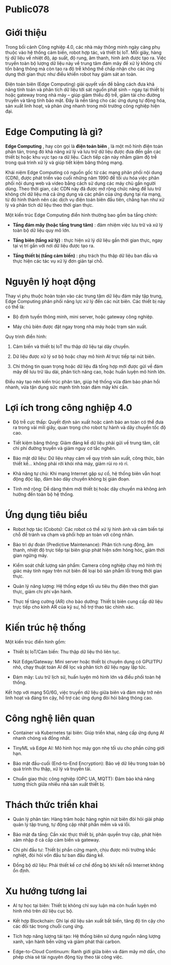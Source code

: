 # Public078

# Giới thiệu

Trong bối cảnh Công nghiệp 4.0, các nhà máy thông minh ngày càng phụ thuộc vào hệ thống cảm biến, robot hợp tác, và thiết bị IoT. Mỗi giây, hàng tỷ dữ liệu về nhiệt độ, áp suất, độ rung, âm thanh, hình ảnh được tạo ra. Việc truyền toàn bộ lượng dữ liệu này về trung tâm đám mây để xử lý không chỉ tốn băng thông mà còn tạo ra độ trễ không thể chấp nhận cho các ứng dụng thời gian thực như điều khiển robot hay giám sát an toàn.

Điện toán biên (Edge Computing) giải quyết vấn đề bằng cách đưa khả năng tính toán và phân tích dữ liệu tới sát nguồn phát sinh – ngay tại thiết bị hoặc gateway trong nhà máy – giúp giảm thiểu độ trễ, giảm tải cho đường truyền và tăng tính bảo mật. Đây là nền tảng cho các ứng dụng tự động hóa, sản xuất linh hoạt, và phản ứng nhanh trong môi trường công nghiệp hiện đại.

# Edge Computing là gì?

**Edge Computing** , hay còn gọi là **điện toán biên** , là một mô hình điện toán phân tán, trong đó khả năng xử lý và lưu trữ dữ liệu được đưa đến gần các thiết bị hoặc khu vực tạo ra dữ liệu. Cách tiếp cận này nhằm giảm độ trễ trong quá trình xử lý và giúp tiết kiệm băng thông mạng.

Khái niệm Edge Computing có nguồn gốc từ các mạng phân phối nội dung (CDN), được phát triển vào cuối những năm 1990 để tối ưu hóa việc phân phối nội dung web và video bằng cách sử dụng các máy chủ gần người dùng. Theo thời gian, các CDN này đã được mở rộng chức năng để lưu trữ không chỉ dữ liệu mà cả ứng dụng và các phần của ứng dụng tại rìa mạng, từ đó hình thành nên các dịch vụ điện toán biên đầu tiên, chẳng hạn như xử lý và phân tích dữ liệu theo thời gian thực.

Một kiến trúc Edge Computing điển hình thường bao gồm ba tầng chính:

  * **Tầng đám mây (hoặc tầng trung tâm)** : đảm nhiệm việc lưu trữ và xử lý toàn bộ dữ liệu quy mô lớn.

  * **Tầng biên (tầng xử lý)** : thực hiện xử lý dữ liệu gần thời gian thực, ngay tại vị trí gần với nơi dữ liệu được tạo ra.

  * **Tầng thiết bị (tầng cảm biến)** : phụ trách thu thập dữ liệu ban đầu và thực hiện các tác vụ xử lý đơn giản tại chỗ.


# Nguyên lý hoạt động

Thay vì phụ thuộc hoàn toàn vào các trung tâm dữ liệu đám mây tập trung, Edge Computing phân phối năng lực xử lý đến các nút biên. Các thiết bị này có thể là:

  * Bộ định tuyến thông minh, mini server, hoặc gateway công nghiệp.

  * Máy chủ biên được đặt ngay trong nhà máy hoặc trạm sản xuất.


Quy trình điển hình:

  1. Cảm biến và thiết bị IoT thu thập dữ liệu tại dây chuyền.

  2. Dữ liệu được xử lý sơ bộ hoặc chạy mô hình AI trực tiếp tại nút biên.

  3. Chỉ thông tin quan trọng hoặc dữ liệu đã tổng hợp mới được gửi về đám mây để lưu trữ lâu dài, phân tích nâng cao, hoặc huấn luyện mô hình lớn.


Điều này tạo nên kiến trúc phân tán, giúp hệ thống vừa đảm bảo phản hồi nhanh, vừa tận dụng sức mạnh tính toán đám mây khi cần.

# Lợi ích trong công nghiệp 4.0

  * Độ trễ cực thấp: Quyết định sản xuất hoặc cảnh báo an toàn có thể đưa ra trong vài mili giây, quan trọng cho robot tự hành và dây chuyền tốc độ cao.

  * Tiết kiệm băng thông: Giảm đáng kể dữ liệu phải gửi về trung tâm, cắt chi phí đường truyền và giảm nguy cơ tắc nghẽn.

  * Bảo mật dữ liệu: Dữ liệu nhạy cảm về quy trình sản xuất, công thức, bản thiết kế… không phải rời khỏi nhà máy, giảm rủi ro rò rỉ.

  * Khả năng tự chủ: Khi mạng Internet gặp sự cố, hệ thống biên vẫn hoạt động độc lập, đảm bảo dây chuyền không bị gián đoạn.

  * Tính mở rộng: Dễ dàng thêm mới thiết bị hoặc dây chuyền mà không ảnh hưởng đến toàn bộ hệ thống.


# Ứng dụng tiêu biểu

  * Robot hợp tác (Cobots): Các robot có thể xử lý hình ảnh và cảm biến tại chỗ để tránh va chạm và phối hợp an toàn với công nhân.

  * Bảo trì dự đoán (Predictive Maintenance): Phân tích rung động, âm thanh, nhiệt độ trực tiếp tại biên giúp phát hiện sớm hỏng hóc, giảm thời gian ngừng máy.

  * Kiểm soát chất lượng sản phẩm: Camera công nghiệp chạy mô hình thị giác máy tính ngay trên nút biên để loại bỏ sản phẩm lỗi trong thời gian thực.

  * Quản lý năng lượng: Hệ thống edge tối ưu tiêu thụ điện theo thời gian thực, giảm chi phí vận hành.

  * Thực tế tăng cường (AR) cho bảo dưỡng: Thiết bị biên cung cấp dữ liệu trực tiếp cho kính AR của kỹ sư, hỗ trợ thao tác chính xác.


# Kiến trúc hệ thống

Một kiến trúc điển hình gồm:

  * Thiết bị IoT/Cảm biến: Thu thập dữ liệu thô liên tục.

  * Nút Edge/Gateway: Mini server hoặc thiết bị chuyên dụng có GPU/TPU nhỏ, chạy thuật toán AI để lọc và phân tích dữ liệu ngay lập tức.

  * Đám mây: Lưu trữ lịch sử, huấn luyện mô hình lớn và điều phối toàn hệ thống.


Kết hợp với mạng 5G/6G, việc truyền dữ liệu giữa biên và đám mây trở nên linh hoạt và đáng tin cậy, hỗ trợ các ứng dụng đòi hỏi băng thông cao.

# Công nghệ liên quan

  * Container và Kubernetes tại biên: Giúp triển khai, nâng cấp ứng dụng AI nhanh chóng và đồng nhất.

  * TinyML và Edge AI: Mô hình học máy gọn nhẹ tối ưu cho phần cứng giới hạn.

  * Bảo mật đầu-cuối (End-to-End Encryption): Bảo vệ dữ liệu trong toàn bộ quá trình thu thập, xử lý và truyền tải.

  * Chuẩn giao thức công nghiệp (OPC UA, MQTT): Đảm bảo khả năng tương thích giữa nhiều nhà sản xuất thiết bị.


# Thách thức triển khai

  * Quản lý phân tán: Hàng trăm hoặc hàng nghìn nút biên đòi hỏi giải pháp quản lý tập trung, tự động cập nhật phần mềm và vá lỗi.

  * Bảo mật đa tầng: Cần xác thực thiết bị, phân quyền truy cập, phát hiện xâm nhập ở cả cấp cảm biến và gateway.

  * Chi phí đầu tư: Thiết bị phần cứng mạnh, chịu được môi trường khắc nghiệt, đòi hỏi vốn đầu tư ban đầu đáng kể.

  * Đồng bộ dữ liệu: Phải thiết kế cơ chế đồng bộ khi kết nối Internet không ổn định.


# Xu hướng tương lai

  * AI tự học tại biên: Thiết bị không chỉ suy luận mà còn huấn luyện mô hình nhỏ trên dữ liệu cục bộ.

  * Kết hợp Blockchain: Ghi lại dữ liệu sản xuất bất biến, tăng độ tin cậy cho các đối tác trong chuỗi cung ứng.

  * Tích hợp năng lượng tái tạo: Hệ thống biên sử dụng nguồn năng lượng xanh, vận hành bền vững và giảm phát thải carbon.

  * Edge-to-Cloud Continuum: Ranh giới giữa biên và đám mây mờ dần, cho phép chia sẻ tài nguyên động tùy theo tải công việc.